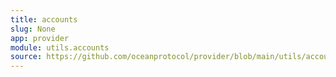 ```yaml
---
title: accounts
slug: None
app: provider
module: utils.accounts
source: https://github.com/oceanprotocol/provider/blob/main/utils/accounts.py
---
```

